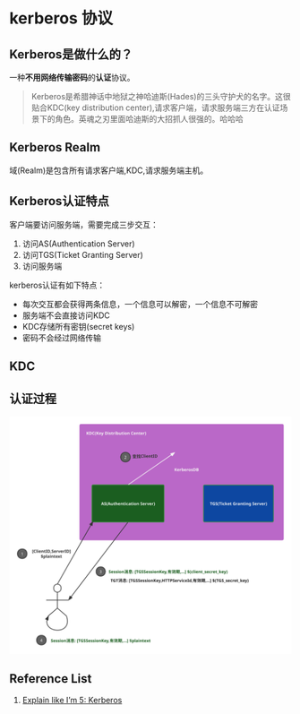 # kerberos 协议

## Kerberos是做什么的？

一种**不用网络传输密码**的**认证**协议。

> Kerberos是希腊神话中地狱之神哈迪斯(Hades)的三头守护犬的名字。这很贴合KDC(key distribution center),请求客户端，请求服务端三方在认证场景下的角色。英魂之刃里面哈迪斯的大招抓人很强的。哈哈哈


## Kerberos Realm

域(Realm)是包含所有请求客户端,KDC,请求服务端主机。


## Kerberos认证特点

客户端要访问服务端，需要完成三步交互：

1. 访问AS(Authentication Server)
2. 访问TGS(Ticket Granting Server)
3. 访问服务端

kerberos认证有如下特点：

- 每次交互都会获得两条信息，一个信息可以解密，一个信息不可解密
- 服务端不会直接访问KDC
- KDC存储所有密钥(secret keys)
- 密码不会经过网络传输


## KDC



## 认证过程

![kerberos-step1to4](images/kerberos_step_1to4.svg)

## Reference List

1. [Explain like I’m 5: Kerberos](https://www.roguelynn.com/words/explain-like-im-5-kerberos/)